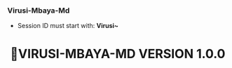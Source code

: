 ### Virusi-Mbaya-Md

- Session ID must start with: **Virusi~**
<h1 align="center"> 🦠VIRUSI-MBAYA-MD VERSION 1.0.0  </h1>
<p align="left">  

